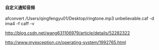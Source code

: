 #### 自定义通知音频

afconvert /Users/qingfengyu01/Desktop/ringtone.mp3 unbelievable.caf -d ima4 -f caff -v

http://blog.csdn.net/wang631106979/article/details/52282322

http://www.myexception.cn/operating-system/1992765.html


